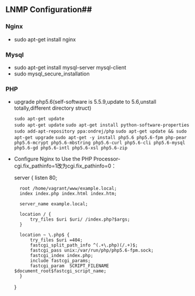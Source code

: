 
## LNMP Configuration##

### Nginx ###
- sudo apt-get install nginx 

### Mysql ###
- sudo apt-get install mysql-server mysql-client
- sudo mysql_secure_installation

### PHP ###
- upgrade php5.6(self-software is 5.5.9,update to 5.6,unstall totally,different directory struct)

    `sudo apt-get update`    
    `sudo apt-get update`
    `sudo apt-get install python-software-properties`
	`sudo add-apt-repository ppa:ondrej/php`
	`sudo apt-get update && sudo apt-get upgrade`
	`sudo apt-get -y install php5.6 php5.6-fpm php-pear php5.6-mcrypt php5.6-mbstring php5.6-curl php5.6-cli php5.6-mysql php5.6-gd php5.6-intl php5.6-xsl php5.6-zip`
- Configure Nginx to Use the PHP Processor-  
   cgi.fix_pathinfo=1改为cgi.fix_pathinfo=0：
    
	server {
		listen   80;
	
		root /home/vagrant/www/example.local;
		index index.php index.html index.htm;
	
		server_name example.local;
	
		location / {
			try_files $uri $uri/ /index.php?$args;
		}
	
		location ~ \.php$ {
			try_files $uri =404;
			fastcgi_split_path_info ^(.+\.php)(/.+)$;
			fastcgi_pass unix:/var/run/php/php5.6-fpm.sock;
			fastcgi_index index.php;
			include fastcgi_params;
			fastcgi_param  SCRIPT_FILENAME  $document_root$fastcgi_script_name;
		}
	}
 
